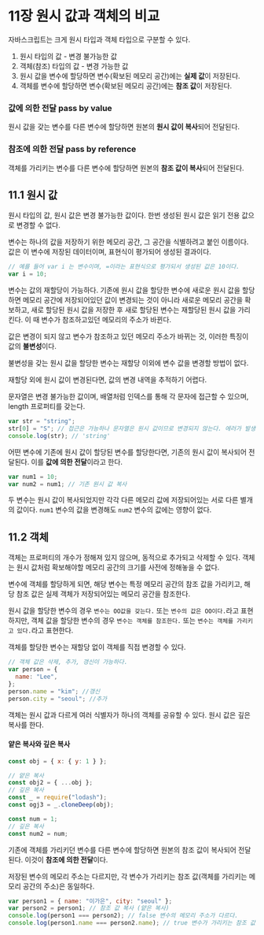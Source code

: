 # 11장 원시 값과 객체의 비교

자바스크립트는 크게 원시 타입과 객체 타입으로 구분할 수 있다.

1. 원시 타입의 값 - 변경 불가능한 값
2. 객체(참조) 타입의 값 - 변경 가능한 값
3. 원시 값을 변수에 할당하면 변수(확보된 메모리 공간)에는 **실제 값**이 저장된다.
4. 객체를 변수에 할당하면 변수(확보된 메모리 공간)에는 **참조 값**이 저장된다.

### 값에 의한 전달 pass by value

원시 값을 갖는 변수를 다른 변수에 할당하면 원본의 **원시 값이 복사**되어 전달된다.

### 참조에 의한 전달 pass by reference

객체를 가리키는 변수를 다른 변수에 할당하면 원본의 **참조 값이 복사**되어 전달된다.

## 11.1 원시 값

원시 타입의 값, 원시 값은 변경 불가능한 값이다.
한번 생성된 원시 값은 읽기 전용 값으로 변경할 수 없다.

변수는 하나의 값을 저장하기 위한 메모리 공간, 그 공간을 식별하려고 붙인 이름이다.
값은 이 변수에 저장된 데이터이며, 표현식이 평가되어 생성된 결과이다.

```javascript
// 예를 들어 var i 는 변수이며, =이라는 표현식으로 평가되서 생성된 값은 10이다.
var i = 10;
```

변수는 값의 재할당이 가능하다.
기존에 원시 값을 할당한 변수에 새로운 원시 값을 할당하면 메모리 공간에 저장되어있던 값이 변경되는 것이 아니라 새로운 메모리 공간을 확보하고, 새로 할당된 원시 값을 저장한 후 새로 할당된 변수는 재할당된 원시 값을 가리킨다.
이 때 변수가 참조하고있던 메모리의 주소가 바뀐다.

값은 변경이 되지 않고 변수가 참조하고 있던 메모리 주소가 바뀌는 것, 이러한 특징이 값의 **불변성**이다.

불변성을 갖는 원시 값을 할당한 변수는 재할당 이외에 변수 값을 변경할 방법이 없다.

재할당 외에 원시 값이 변경된다면, 값의 변경 내역을 추적하기 어렵다.

문자열은 변경 불가능한 값이며, 배열처럼 인덱스를 통해 각 문자에 접근할 수 있으며, length 프로퍼티를 갖는다.

```javascript
var str = "string";
str[0] = "S"; // 접근은 가능하나 문자열은 원시 값이므로 변경되지 않는다. 에러가 발생하지 않는다.
console.log(str); // 'string'
```

어떤 변수에 기존에 원시 값이 할당된 변수를 할당한다면, 기존의 원시 값이 복사되어 전달된다.
이를 **값에 의한 전달**이라고 한다.

```javascript
var num1 = 10;
var num2 = num1; // 기존 원시 값 복사
```

두 변수는 원시 값이 복사되었지만 각각 다른 메모리 값에 저장되어있는 서로 다른 별개의 값이다.
`num1` 변수의 값을 변경해도 `num2` 변수의 값에는 영향이 없다.

## 11.2 객체

객체는 프로퍼티의 개수가 정해져 있지 않으며, 동적으로 추가되고 삭제할 수 있다.
객체는 원시 값처럼 확보해야할 메모리 공간의 크기를 사전에 정해놓을 수 없다.

변수에 객체를 할당하게 되면, 해당 변수는 특정 메모리 공간의 참조 값을 가리키고, 해당 참조 값은 실제 객체가 저장되어있는 메모리 공간을 참조한다.

원시 값을 할당한 변수의 경우 `변수는 OO값을 갖는다.` 또는 `변수의 값은 OO이다.`라고 표현하지만,
객체 값을 할당한 변수의 경우 `변수는 객체를 참조한다.` 또는 `변수는 객체를 가리키고 있다.`라고 표현한다.

객체를 할당한 변수는 재할당 없이 객체를 직접 변경할 수 있다.

```javascript
// 객체 값은 삭제, 추가, 갱신이 가능하다.
var person = {
  name: "Lee",
};
person.name = "kim"; //갱신
person.city = "seoul"; //추가
```

객체는 원시 값과 다르게 여러 식별자가 하나의 객체를 공유할 수 있다. 원시 값은 깊은 복사를 한다.

#### 얕은 복사와 깊은 복사

```javascript
const obj = { x: { y: 1 } };

// 얕은 복사
const obj2 = { ...obj };
// 깊은 복사
const _ = require("lodash");
const ogj3 = _.cloneDeep(obj);

const num = 1;
// 깊은 복사
const num2 = num;
```

기존에 객체를 가리키던 변수를 다른 변수에 할당하면 원본의 참조 값이 복사되어 전달된다.
이것이 **참조에 의한 전달**이다.

저장된 변수의 메모리 주소는 다르지만, 각 변수가 가리키는 참조 값(객체를 가리키는 메모리 공간의 주소)은 동일하다.

```javascript
var person1 = { name: "이가은", city: "seoul" };
var person2 = person1; // 참조 값 복사 (얕은 복사)
console.log(person1 === person2); // false 변수의 메모리 주소가 다르다.
console.log(person1.name === person2.name); // true 변수가 가리키는 참조 값은 동일하다.
```
